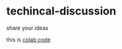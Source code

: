 # techincal-discussion
share your ideas

this is [colab code](https://colab.research.google.com/github/noahgift/duke-coursera-ccf-lab1/blob/main/Practice_Markdown_with_colab.ipynb)
